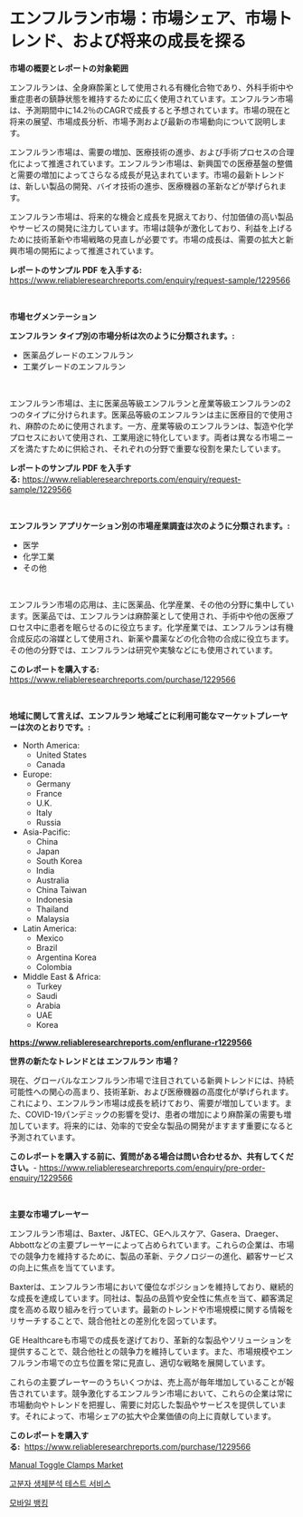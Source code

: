 <p><h1>エンフルラン市場：市場シェア、市場トレンド、および将来の成長を探る</h1></p><p><strong>市場の概要とレポートの対象範囲</strong></p>
<p><p>エンフルランは、全身麻酔薬として使用される有機化合物であり、外科手術中や重症患者の鎮静状態を維持するために広く使用されています。エンフルラン市場は、予測期間中に14.2％のCAGRで成長すると予想されています。市場の現在と将来の展望、市場成長分析、市場予測および最新の市場動向について説明します。</p><p>エンフルラン市場は、需要の増加、医療技術の進歩、および手術プロセスの合理化によって推進されています。エンフルラン市場は、新興国での医療基盤の整備と需要の増加によってさらなる成長が見込まれています。市場の最新トレンドは、新しい製品の開発、バイオ技術の進歩、医療機器の革新などが挙げられます。</p><p>エンフルラン市場は、将来的な機会と成長を見据えており、付加価値の高い製品やサービスの開発に注力しています。市場は競争が激化しており、利益を上げるために技術革新や市場戦略の見直しが必要です。市場の成長は、需要の拡大と新興市場の開拓によって推進されています。</p></p>
<p><strong>レポートのサンプル PDF を入手する:</strong> <a href="https://www.reliableresearchreports.com/enquiry/request-sample/1229566">https://www.reliableresearchreports.com/enquiry/request-sample/1229566</a></p>
<p>&nbsp;</p>
<p><strong>市場セグメンテーション</strong></p>
<p><strong>エンフルラン タイプ別の市場分析は次のように分類されます。:</strong></p>
<p><ul><li>医薬品グレードのエンフルラン</li><li>工業グレードのエンフルラン</li></ul></p>
<p>&nbsp;</p>
<p><p>エンフルラン市場は、主に医薬品等級エンフルランと産業等級エンフルランの2つのタイプに分けられます。医薬品等級のエンフルランは主に医療目的で使用され、麻酔のために使用されます。一方、産業等級のエンフルランは、製造や化学プロセスにおいて使用され、工業用途に特化しています。両者は異なる市場ニーズを満たすために供給され、それぞれの分野で重要な役割を果たしています。</p></p>
<p><strong>レポートのサンプル PDF を入手する:</strong>&nbsp;<a href="https://www.reliableresearchreports.com/enquiry/request-sample/1229566">https://www.reliableresearchreports.com/enquiry/request-sample/1229566</a></p>
<p>&nbsp;</p>
<p><strong> エンフルラン アプリケーション別の市場産業調査は次のように分類されます。:</strong></p>
<p><ul><li>医学</li><li>化学工業</li><li>その他</li></ul></p>
<p>&nbsp;</p>
<p><p>エンフルラン市場の応用は、主に医薬品、化学産業、その他の分野に集中しています。医薬品では、エンフルランは麻酔薬として使用され、手術中や他の医療プロセス中に患者を眠らせるのに役立ちます。化学産業では、エンフルランは有機合成反応の溶媒として使用され、新薬や農薬などの化合物の合成に役立ちます。その他の分野では、エンフルランは研究や実験などにも使用されています。</p></p>
<p><strong>このレポートを購入する:</strong>&nbsp; <a href="https://www.reliableresearchreports.com/purchase/1229566">https://www.reliableresearchreports.com/purchase/1229566</a></p>
<p>&nbsp;</p>
<p><strong>地域に関して言えば、エンフルラン 地域ごとに利用可能なマーケットプレーヤーは次のとおりです。:</strong></p>
<p><ul>
    <li>
        North America:
        <ul>
            <li>United States</li>
            <li>Canada</li>
        </ul>
    </li>
    <li>
        Europe:
        <ul>
            <li>Germany</li>
            <li>France</li>
            <li>U.K.</li>
            <li>Italy</li>
            <li>Russia</li>
        </ul>
    </li>
    <li>
        Asia-Pacific:
        <ul>
            <li>China</li>
            <li>Japan</li>
            <li>South Korea</li>
            <li>India</li>
            <li>Australia</li>
            <li>China Taiwan</li>
            <li>Indonesia</li>
            <li>Thailand</li>
            <li>Malaysia</li>
        </ul>
    </li>
    <li>
        Latin America:
        <ul>
            <li>Mexico</li>
            <li>Brazil</li>
            <li>Argentina Korea</li>
            <li>Colombia</li>
        </ul>
    </li>
    <li>
        Middle East & Africa:
        <ul>
            <li>Turkey</li>
            <li>Saudi</li>
            <li>Arabia</li>
            <li>UAE</li>
            <li>Korea</li>
        </ul>
    </li>
    </ul></p>
<p><strong><a href="https://www.reliableresearchreports.com/enflurane-r1229566">https://www.reliableresearchreports.com/enflurane-r1229566</a></strong>&nbsp;</p>
<p><strong>世界の新たなトレンドとは エンフルラン 市場？</strong></p>
<p><p>現在、グローバルなエンフルラン市場で注目されている新興トレンドには、持続可能性への関心の高まり、技術革新、および医療機器の高度化が挙げられます。これにより、エンフルラン市場は成長を続けており、需要が増加しています。また、COVID-19パンデミックの影響を受け、患者の増加により麻酔薬の需要も増加しています。将来的には、効率的で安全な製品の開発がますます重要になると予測されています。</p></p>
<p><strong>このレポートを購入する前に、質問がある場合は問い合わせるか、共有してください。</strong>- <a href="https://www.reliableresearchreports.com/enquiry/pre-order-enquiry/1229566">https://www.reliableresearchreports.com/enquiry/pre-order-enquiry/1229566</a></p>
<p>&nbsp;</p>
<p><strong>主要な市場プレーヤー</strong></p>
<p><p>エンフルラン市場は、Baxter、J&TEC、GEヘルスケア、Gasera、Draeger、Abbottなどの主要プレーヤーによって占められています。これらの企業は、市場での競争力を維持するために、製品の革新、テクノロジーの進化、顧客サービスの向上に焦点を当てています。</p><p>Baxterは、エンフルラン市場において優位なポジションを維持しており、継続的な成長を達成しています。同社は、製品の品質や安全性に焦点を当て、顧客満足度を高める取り組みを行っています。最新のトレンドや市場規模に関する情報をリサーチすることで、競合他社との差別化を図っています。</p><p>GE Healthcareも市場での成長を遂げており、革新的な製品やソリューションを提供することで、競合他社との競争力を維持しています。また、市場規模やエンフルラン市場での立ち位置を常に見直し、適切な戦略を展開しています。</p><p>これらの主要プレーヤーのうちいくつかは、売上高が毎年増加していることが報告されています。競争激化するエンフルラン市場において、これらの企業は常に市場動向やトレンドを把握し、需要に対応した製品やサービスを提供しています。それによって、市場シェアの拡大や企業価値の向上に貢献しています。</p></p>
<p><strong>このレポートを購入する:</strong>&nbsp;&nbsp;<a href="https://www.reliableresearchreports.com/purchase/1229566">https://www.reliableresearchreports.com/purchase/1229566</a></p>
<p><p><a href="https://github.com/Airanohannonzb68e5pb53oc1/Market-Research-Report-List-2/blob/main/manual-toggle-clamps-market.md">Manual Toggle Clamps Market</a></p><p><a href="https://github.com/TimmyMann6767/Market-Research-Report-List-1/blob/main/684665726910.md">고분자 생체분석 테스트 서비스</a></p><p><a href="https://github.com/JeromeRtyau89966/Market-Research-Report-List-1/blob/main/803309426911.md">모바일 뱅킹</a></p></p>